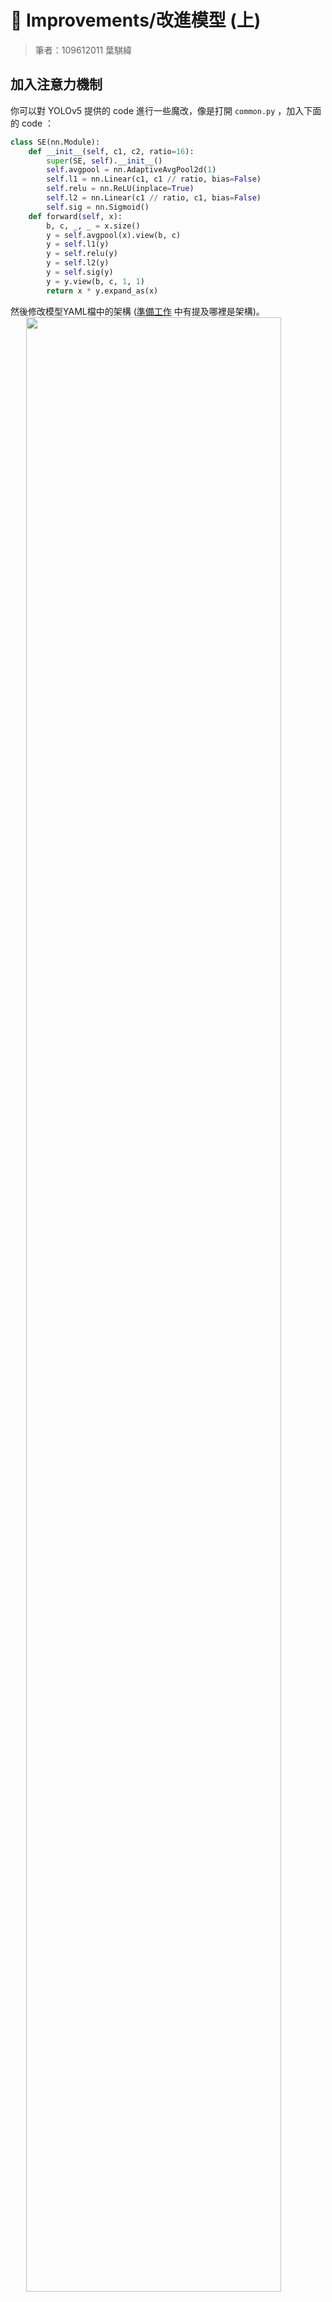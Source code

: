 # 🤡 Improvements/改進模型 (上)

> 筆者：109612011 葉騏緯

## 加入注意力機制

你可以對 YOLOv5 提供的 code 進行一些魔改，像是打開 `common.py` ，加入下面的 code ：

```python
class SE(nn.Module):
    def __init__(self, c1, c2, ratio=16):
        super(SE, self).__init__()
        self.avgpool = nn.AdaptiveAvgPool2d(1)
        self.l1 = nn.Linear(c1, c1 // ratio, bias=False)
        self.relu = nn.ReLU(inplace=True)
        self.l2 = nn.Linear(c1 // ratio, c1, bias=False)
        self.sig = nn.Sigmoid()
    def forward(self, x):
        b, c, _, _ = x.size()
        y = self.avgpool(x).view(b, c)
        y = self.l1(y)
        y = self.relu(y)
        y = self.l2(y)
        y = self.sig(y)
        y = y.view(b, c, 1, 1)
        return x * y.expand_as(x)
```

然後修改模型YAML檔中的架構 ([準備工作](/Y2_準備工作.md) 中有提及哪裡是架構)。
<img src="https://imgur.com/8B0aHEN.png"  style="display:block;margin:auto;width:90%;height:auto;">

 >⚠ 注意  
 >`backbone` 替換完記得 `head` 也要改喔。

改完後，你訓練模型時應該會看到有成功加上去。
<img src="https://imgur.com/Eg4SQdW.png"  style="display:block;margin:auto;width:90%;height:auto;">
 <center> 嘿，對，這邊可以看架構。YAML檔看不懂的話，看一下這邊應該就懂在寫啥了吧</center><br>

看到這，你的下一句要說的話是：「這到底在幹嘛......」

<img src="https://i.imgur.com/AXgifun.jpg"  style="display:block;margin:auto;width:90%;height:auto;"><br>

不用緊張，這部分不先介紹一下基本知識是不行的。接下來的部分會講筆者自己對 Attention 的了解

## 什麼是 Self-attention？

Self-attention 的存在，是為了要處理「當你的 input 是 sequence」的情境。Sequence 可能是各種資料型態，它可以是一段句子，以一個 token 為單位；它可以是一段語音訊號，以一個 frame 為單位；它也可以是你輸入的一張圖片，以一個 pixel 為單位。

在學習模型時，我們常常聽到一些很形象化的敘述，這當然能很好的幫助我們理解模型**大致**在幹什麼。不過，當你真的要開始實作就會發現，你仍然一無所知。所以我們還需要再了解深入一點。

### 理解前的準備

這邊有個例子，告訴你我為什麼要講比較深入點：

<details>
<summary><b>例子</b> (不嫌囉嗦你可以點開來看)</summary>

假設今天你在學習演算法，我們以經典的 Binary Search (二分搜尋法) 為例好了：

> 二分搜尋演算法的精神就是你翻開一本書的某頁，想找某段文句是否在這頁，如果它在這頁，恭喜；但如果它不在這頁，你現在就可以確定目標要不在這頁前，要不在這頁後。  

現在，你或許會覺得這樣的比喻相當傳神，你期考 Open Book 也是這樣在找答案，你好像聽懂了。但如果我現在叫你立刻用 `C++` 寫一個 function 來實作，你確定你有辦法立刻做對？應該是不行，因為這樣的比喻缺失了很多細節，比如：你必須確定這是筆有序的資料，也就是說可能要先做排序。

但其實，先有了形象化的大框架，再來補充細節，你實作的時候就會更了解自己在幹嘛。或者，先看答案，再來三明治解法，細看框架。

</details><br>

要更好的理解 Self-attention，先建立一個形象：

> 整個 Self-attention module，我們可以想成是由好多傳送門連結在一起構成的，而這些傳送門就是一些**數學運算**。Module 本身則是組成一個大網路 (a large network) 的**其中一塊**積木。

如果你的腦海中已經有了深刻的認知了，那麼我們就可以開始講下去了。

### 數學傳送門

Sequence 我們可以看成是 vector set，說到 vector 大家就不陌生了。

Self-attetion 會吃進一整個 sequence，你 input 多少個 vector，它就會 output 幾個。

<img src="https://imgur.com/qSs9oCy.png"  style="display:block;margin:auto;width:90%;height:auto;"><br>

$a$ 是我們 input 的向量， $b$ 是我們得到的 output。對各個 $b$ 來說，它都是考慮了每個 $a$ 後才得到的。

<img src="https://imgur.com/14QIEg7.png"  style="display:block;margin:auto;width:90%;height:auto;"><br>

那麼，怎麼**考慮**呢？

比較常見的一種作法就是內積 (dot product)。

以計算 $b_1$ 為例，首先我們必須計算每個 $a$ 跟 $a_1$ 的關聯程度 (包括它自己)。

我們以 $\alpha$ 表示這個關聯度，其中 $\alpha$ 是 q (query) 跟 k (key) 的內積，也就是 $\alpha = q\cdot k$。  
$q$ 跟 $k$ 我們可以透過將 $a$ 乘上對應的矩陣來計算出：

$$
\begin{cases}
q_i &= W_qa_i\\
k_i &= W_ka_i
\end{cases}
$$

如此一來，我們可以求出一個 $q_1$ 以及 $k_1$, $k_2$, $k_3$, $k_4$，並計算出每個 $a$ 跟 $a_1$ 的關聯度： $\alpha_{1,1}$, $\alpha_{1,2}$, $\alpha_{1,3}$, $\alpha_{1,4}$。

接著，我們給每個 $\alpha$ 都過一層 [Soft-Max](https://zh.wikipedia.org/zh-tw/Softmax%E5%87%BD%E6%95%B0)，得到 $\alpha'_{1,1}$, $\alpha'_{1,2}$, $\alpha'_{1,3}$, $\alpha'_{1,4}$ 。這邊會得到一個機率分布那樣的結果，你不一定要用 Soft-Max，你也嘗試用 ReLU 之類的各種 Activation function。

之後，我們再來求 $v$ (value)，它會是將 $a$ 乘上一個矩陣，將 $\alpha$ 都乘上 $v$ 後全部相加，即可求得 $b_1$：

$$
\begin{cases}
v_i &= &W_va_i\\
b_1 &= &\sum\limits _i v_i\alpha'_{1,i}
\end{cases}
$$

這個想法其實就是在做**加權**，讓關聯性大者對 $b$ 的值造成較多影響。

我們用簡單的矩陣乘法把上述總結：

如果我們 sequence 的長度為 $N$,那麼就會有長度亦為 $N$ 的 query 跟 key。將兩者內積我們可以得到大小為 $N\times N$ 的矩陣 $A$ 裡面裝著關聯度 $\alpha$。將 $A$ 通過 Soft-max 得到 $A'$，再讓 value 乘上 $A'$，最後就能得到我們想要的：

$$
Attention(Q,K,V) = softmax(\frac{QK^T}{\sqrt{d_k}})V
$$

註： $\sqrt{d_k}$ 是用來調整內積大小用的。

一頓操作猛如虎下來你會發現，self-attention layer 裡面唯一需要學的參數就是那三個矩陣：$W_q$、 $W_k$ 及 $W_v$ 而已。

還有另一類叫做 multi-head self-attention，作法就是讓每個 $b$ 由許多個 $q$、 $k$、 $v$ 先求得向量 $b_{i,1}, b_{i,2}...$ 讓這向量過一個矩陣後才算出 $b_i$。算一種變形。

#### Positional Encoding

看到這邊你也許會發現，上述少考慮了一項或許很重要的資訊，也就是**位置**。我們是一次吃進去整個 sequence，然後同時求出每個 $b$。

這邊的解決辦法很簡單，我們將計算出的 positional vector $e_i$ 來代表位置的資訊，再加到 $a_i$ 上即可。至於怎麼計算出呢，這邊就可以有你的巧思了。在發揚光大 self-attention 的論文 [Attention Is All You Need](https://arxiv.org/pdf/1706.03762.pdf) 中，他們的很巧妙的使用了 $\sin$ 跟 $\cos$ 來表示。

Attention Is All You Need 呢就是提出大名鼎鼎的 Transformer 的那篇論文，也是上面那個公式引用的來源。我自己是從頭到尾讀完後，對 self-attetion 有了相當深刻的理解。

### 影像處理如何應用 Self-Attention 🤨？

其實就一個想法：我們可以**把圖片看成 vector set**。

以一個 $M\times N$ 的圖片來說，我們把它看成一個 $M\times N\times 3$ 的 tensor (3 代表 RGB 3 個 channel)。這樣不就能交給 self-attention 了嗎？

甚至，我們其實可以把 CNN 看成一種簡化版的 self-attention (CNN 我們只考慮 receptive field 裡面的 data，而 self-attention 則考慮了整張圖片)。

### Self-attention 的問題

Self-attention 最大的問題就是運算量很大，如何減少計算量也就成了一個研究的主題。Self-attention 的運算量跟 $N$ 有關，當你的 $N$ 特別大時，self-attention 會影響運算量最多；換句話說，如果你的 self-attention 並未 dominates computation，那你 self-attention 就算換改良後的變體，幫助可能也不大。

- - -

[下一篇](/Y4_改進模型_2.md)，我們將繼續介紹 self-attention 的一些變化型。
